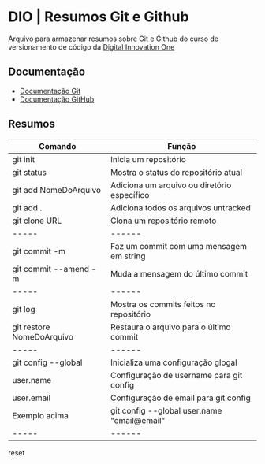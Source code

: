# DIO | Resumos Git e Github

Arquivo para armazenar resumos sobre Git e Github do curso de versionamento de código da [Digital Innovation One](https://www.dio.me/)

## Documentação
- [Documentação Git](https://git-scm.com/doc)
- [Documentação GitHub](https://docs.github.com/pt)

## Resumos
| Comando | Função |
|-------|---------|
| git init | Inicia um repositório|
| git status| Mostra o status do repositório atual|
| git add NomeDoArquivo| Adiciona um arquivo ou diretório específico|
| git add . | Adiciona todos os arquivos untracked|
| git clone URL | Clona um repositório remoto|
|-----|------|
| git commit -m | Faz um commit com uma mensagem em string|
| git commit --amend -m | Muda a mensagem do último commit|
|-----|------|
| git log | Mostra os commits feitos no repositório|
| git restore NomeDoArquivo | Restaura o arquivo para o último commit|
|-----|------|
| git config --global | Inicializa uma configuração glogal|
| user.name | Configuração de username para git config|
| user.email | Configuração de email para git config|
| Exemplo acima | git config --global user.name "email@email"|
|-----|------|

reset